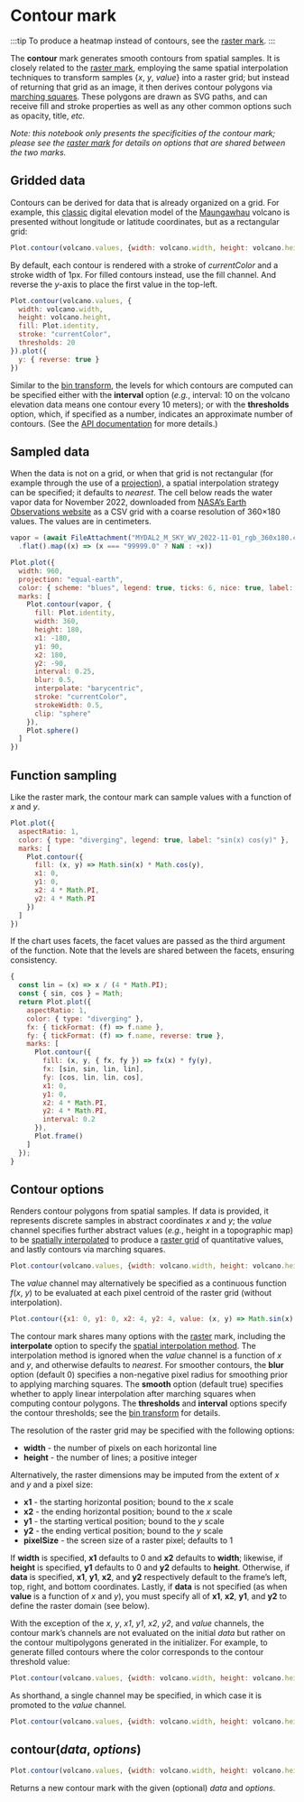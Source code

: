 # Contour mark

:::tip
To produce a heatmap instead of contours, see the [raster mark](./raster.md).
:::

The **contour** mark generates smooth contours from spatial samples. It is closely related to the [raster mark](./raster.md), employing the same spatial interpolation techniques to transform samples {*x*, *y*, *value*} into a raster grid; but instead of returning that grid as an image, it then derives contour polygons via [marching squares](https://github.com/d3/d3-contour). These polygons are drawn as SVG paths, and can receive fill and stroke properties as well as any other common options such as opacity, title, _etc._

_Note: this notebook only presents the specificities of the contour mark; please see the [raster mark](./raster.md) for details on options that are shared between the two marks._

## Gridded data

Contours can be derived for data that is already organized on a grid. For example, this [classic](https://observablehq.com/@d3/volcano-contours) digital elevation model of the [Maungawhau](https://en.wikipedia.org/wiki/Maungawhau) volcano is presented without longitude or latitude coordinates, but as a rectangular grid:

```js
Plot.contour(volcano.values, {width: volcano.width, height: volcano.height}).plot()
```

By default, each contour is rendered with a stroke of _currentColor_ and a stroke width of 1px. For filled contours instead, use the fill channel. And reverse the *y*-axis to place the first value in the top-left.

```js
Plot.contour(volcano.values, {
  width: volcano.width,
  height: volcano.height,
  fill: Plot.identity,
  stroke: "currentColor",
  thresholds: 20
}).plot({
  y: { reverse: true }
})
```

Similar to the [bin transform](../transforms/bin.md), the levels for which contours are computed can be specified either with the **interval** option (_e.g._, interval: 10 on the volcano elevation data means one contour every 10 meters); or with the **thresholds** option, which, if specified as a number, indicates an approximate number of contours. (See the [API documentation](https://github.com/observablehq/plot/blob/main/README.md#bin) for more details.)

## Sampled data

When the data is not on a grid, or when that grid is not rectangular (for example through the use of a [projection](../features/projections.md)), a spatial interpolation strategy can be specified; it defaults to _nearest_. The cell below reads the water vapor data for November 2022, downloaded from [NASA’s Earth Observations website](https://neo.gsfc.nasa.gov/view.php?datasetId=MYDAL2_M_SKY_WV) as a CSV grid with a coarse resolution of 360&times;180 values. The values are in centimeters.

```js
vapor = (await FileAttachment("MYDAL2_M_SKY_WV_2022-11-01_rgb_360x180.csv").csv({array: true}))
  .flat().map((x) => (x === "99999.0" ? NaN : +x))
```

```js
Plot.plot({
  width: 960,
  projection: "equal-earth",
  color: { scheme: "blues", legend: true, ticks: 6, nice: true, label: "Water vapor (cm)" },
  marks: [
    Plot.contour(vapor, {
      fill: Plot.identity,
      width: 360,
      height: 180,
      x1: -180,
      y1: 90,
      x2: 180,
      y2: -90,
      interval: 0.25,
      blur: 0.5,
      interpolate: "barycentric",
      stroke: "currentColor",
      strokeWidth: 0.5,
      clip: "sphere"
    }),
    Plot.sphere()
  ]
})
```

## Function sampling

Like the raster mark, the contour mark can sample values with a function of _x_ and _y_.

```js
Plot.plot({
  aspectRatio: 1,
  color: { type: "diverging", legend: true, label: "sin(x) cos(y)" },
  marks: [
    Plot.contour({
      fill: (x, y) => Math.sin(x) * Math.cos(y),
      x1: 0,
      y1: 0,
      x2: 4 * Math.PI,
      y2: 4 * Math.PI
    })
  ]
})
```

If the chart uses facets, the facet values are passed as the third argument of the function. Note that the levels are shared between the facets, ensuring consistency.

```js
{
  const lin = (x) => x / (4 * Math.PI);
  const { sin, cos } = Math;
  return Plot.plot({
    aspectRatio: 1,
    color: { type: "diverging" },
    fx: { tickFormat: (f) => f.name },
    fy: { tickFormat: (f) => f.name, reverse: true },
    marks: [
      Plot.contour({
        fill: (x, y, { fx, fy }) => fx(x) * fy(y),
        fx: [sin, sin, lin, lin],
        fy: [cos, lin, lin, cos],
        x1: 0,
        y1: 0,
        x2: 4 * Math.PI,
        y2: 4 * Math.PI,
        interval: 0.2
      }),
      Plot.frame()
    ]
  });
}
```

## Contour options

Renders contour polygons from spatial samples. If data is provided, it represents discrete samples in abstract coordinates *x* and *y*; the *value* channel specifies further abstract values (_e.g._, height in a topographic map) to be [spatially interpolated](#spatial-interpolation) to produce a [raster grid](#raster) of quantitative values, and lastly contours via marching squares.

```js
Plot.contour(volcano.values, {width: volcano.width, height: volcano.height, value: Plot.identity})
```

The *value* channel may alternatively be specified as a continuous function *f*(*x*, *y*) to be evaluated at each pixel centroid of the raster grid (without interpolation).

```js
Plot.contour({x1: 0, y1: 0, x2: 4, y2: 4, value: (x, y) => Math.sin(x) * Math.cos(y)})
```

The contour mark shares many options with the [raster](#raster) mark, including the **interpolate** option to specify the [spatial interpolation method](#spatial-interpolation). The interpolation method is ignored when the *value* channel is a function of *x* and *y*, and otherwise defaults to *nearest*. For smoother contours, the **blur** option (default 0) specifies a non-negative pixel radius for smoothing prior to applying marching squares. The **smooth** option (default true) specifies whether to apply linear interpolation after marching squares when computing contour polygons. The **thresholds** and **interval** options specify the contour thresholds; see the [bin transform](#bin) for details.

The resolution of the raster grid may be specified with the following options:

* **width** - the number of pixels on each horizontal line
* **height** - the number of lines; a positive integer

Alternatively, the raster dimensions may be imputed from the extent of *x* and *y* and a pixel size:

* **x1** - the starting horizontal position; bound to the *x* scale
* **x2** - the ending horizontal position; bound to the *x* scale
* **y1** - the starting vertical position; bound to the *y* scale
* **y2** - the ending vertical position; bound to the *y* scale
* **pixelSize** - the screen size of a raster pixel; defaults to 1

If **width** is specified, **x1** defaults to 0 and **x2** defaults to **width**; likewise, if **height** is specified, **y1** defaults to 0 and **y2** defaults to **height**. Otherwise, if **data** is specified, **x1**, **y1**, **x2**, and **y2** respectively default to the frame’s left, top, right, and bottom coordinates. Lastly, if **data** is not specified (as when **value** is a function of *x* and *y*), you must specify all of **x1**, **x2**, **y1**, and **y2** to define the raster domain (see below).

With the exception of the *x*, *y*, *x1*, *y1*, *x2*, *y2*, and *value* channels, the contour mark’s channels are not evaluated on the initial *data* but rather on the contour multipolygons generated in the initializer. For example, to generate filled contours where the color corresponds to the contour threshold value:

```js
Plot.contour(volcano.values, {width: volcano.width, height: volcano.height, value: Plot.identity, fill: "value"})
```

As shorthand, a single channel may be specified, in which case it is promoted to the *value* channel.

```js
Plot.contour(volcano.values, {width: volcano.width, height: volcano.height, fill: Plot.identity})
```

## contour(*data*, *options*)

```js
Plot.contour(volcano.values, {width: volcano.width, height: volcano.height, fill: Plot.identity})
```

Returns a new contour mark with the given (optional) *data* and *options*.
